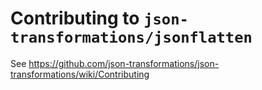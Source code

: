 Contributing to `json-transformations/jsonflatten`
=============================================

See https://github.com/json-transformations/json-transformations/wiki/Contributing
